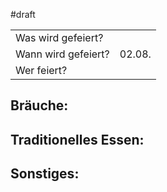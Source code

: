 #draft 

|                     |        |
| ------------------- | ------ |
| Was wird gefeiert?  |        |
| Wann wird gefeiert? | 02.08. |
| Wer feiert?         |        |
## Bräuche:
## Traditionelles Essen:
## Sonstiges: